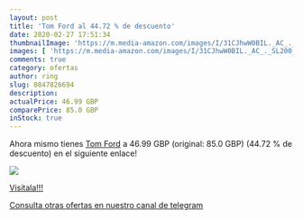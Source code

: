 ```yaml
---
layout: post
title: 'Tom Ford al 44.72 % de descuento'
date: 2020-02-27 17:51:34
thumbnailImage: 'https://m.media-amazon.com/images/I/31CJhwW0BIL._AC_._SL200_.jpg'
images: [ 'https://m.media-amazon.com/images/I/31CJhwW0BIL._AC_._SL200_.jpg' ]
comments: true
category: ofertas
author: ring
slug: 0847826694
description:
actualPrice: 46.99 GBP
comparePrice: 85.0 GBP
inStock: true
---
```


Ahora mismo tienes [Tom Ford](https://www.amazon.co.uk/dp/0847826694/?tag=redken01-21) a 46.99 GBP (original: 85.0 GBP) (44.72 %  de descuento) en el siguiente enlace!

[![](https://m.media-amazon.com/images/I/31CJhwW0BIL._AC_._SL200_.jpg)](https://www.amazon.co.uk/dp/0847826694/?tag=redken01-21)

[Visítala!!!](https://www.amazon.co.uk/dp/0847826694/?tag=redken01-21)

[Consulta otras ofertas en nuestro canal de telegram](https://t.me/s/ofertas25)
